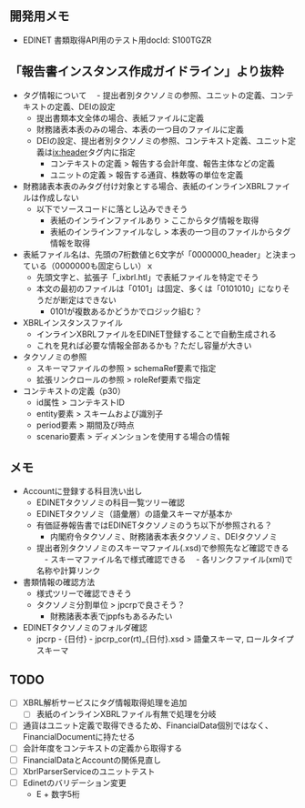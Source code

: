## 開発用メモ
- EDINET 書類取得API用のテスト用docId: S100TGZR

## 「報告書インスタンス作成ガイドライン」より抜粋
- タグ情報について
　- 提出者別タクソノミの参照、ユニットの定義、コンテキストの定義、DEIの設定
    - 提出書類本文全体の場合、表紙ファイルに定義
    - 財務諸表本表のみの場合、本表の一つ目のファイルに定義
    - DEIの設定、提出者別タクソノミの参照、コンテキスト定義、ユニット定義は<ix:header>タグ内に指定
      - コンテキストの定義 > 報告する会計年度、報告主体などの定義
      - ユニットの定義 > 報告する通貨、株数等の単位を定義
- 財務諸表本表のみタグ付け対象とする場合、表紙のインラインXBRLファイルは作成しない
  - 以下でソースコードに落とし込みできそう
    - 表紙のインラインファイルあり > ここからタグ情報を取得
    - 表紙のインラインファイルなし > 本表の一つ目のファイルからタグ情報を取得
- 表紙ファイル名は、先頭の7桁数値と6文字が「0000000_header」と決まっている（0000000も固定らしい）ｘ
  - 先頭文字と、拡張子「_ixbrl.htl」で表紙ファイルを特定でそう
  - 本文の最初のファイルは「0101」は固定、多くは「0101010」になりそうだが断定はできない
    - 0101が複数あるかどうかでロジック組む？
- XBRLインスタンスファイル
  - インラインXBRLファイルをEDINET登録することで自動生成される
  - これを見れば必要な情報全部あるかも？ただし容量が大きい
- タクソノミの参照
  - スキーマファイルの参照 > schemaRef要素で指定
  - 拡張リンクロールの参照 > roleRef要素で指定
- コンテキストの定義（p30）
  - id属性 > コンテキストID
  - entity要素 > スキームおよび識別子
  - period要素 > 期間及び時点
  - scenario要素 > ディメンションを使用する場合の情報

## メモ
- Accountに登録する科目洗い出し
  - EDINETタクソノミの科目一覧ツリー確認
  - EDINETタクソノミ（語彙層）の語彙スキーマが基本か
  - 有価証券報告書ではEDINETタクソノミのうち以下が参照される？
    - 内閣府令タクソノミ、財務諸表本表タクソノミ、DEIタクソノミ
  - 提出者別タクソノミのスキーマファイル(.xsd)で参照先など確認できる
  　- スキーマファイル名で様式確認できる
  　- 各リンクファイル(xml)で名称や計算リンク
- 書類情報の確認方法
  - 様式ツリーで確認できそう
  - タクソノミ分割単位 > jpcrpで良さそう？
    - 財務諸表本表でjppfsもあるみたい
- EDINETタクソノミのフォルダ確認
  - jpcrp - {日付} - jpcrp_cor(rt)_{日付}.xsd > 語彙スキーマ, ロールタイプスキーマ


## TODO
- [ ] XBRL解析サービスにタグ情報取得処理を追加
  - [ ] 表紙のインラインXBRLファイル有無で処理を分岐
- [ ] 通貨はユニット定義で取得できるため、FinancialData個別ではなく、FinancialDocumentに持たせる
- [ ] 会計年度をコンテキストの定義から取得する
- [ ] FinancialDataとAccountの関係見直し
- [ ] XbrlParserServiceのユニットテスト
- [ ] Edinetのバリデーション変更
  - E + 数字5桁


